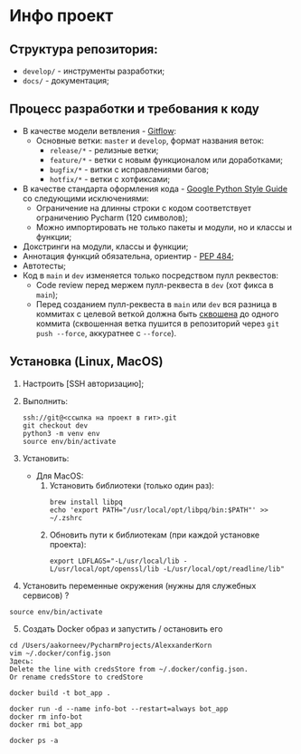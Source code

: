# Инфо проект

## Структура репозитория:

* `develop/` - инструменты разработки;
* `docs/` - документация;

## Процесс разработки и требования к коду

* В качестве модели ветвления - [Gitflow](https://habr.com/ru/post/106912/):
    * Основные ветки: `master` и `develop`, формат названия веток:
        * `release/*` - релизные ветки;
        * `feature/*` - ветки с новым функционалом или доработками;
        * `bugfix/*` - витки с исправлениями багов;
        * `hotfix/*` - ветки с хотфиксами;
* В качестве стандарта оформления кода - [Google Python Style Guide](https://google.github.io/styleguide/pyguide.html)
  со следующими исключениями:
    * Ограничение на длинны строки с кодом соответствует ограничению Pycharm (120 символов);
    * Можно импортировать не только пакеты и модули, но и классы и функции;
* Докстринги на модули, классы и функции;
* Аннотация функций обязательна, ориентир - [PEP 484](https://www.python.org/dev/peps/pep-0484/);
* Автотесты;
* Код в `main` и `dev` изменяется только посредством пулл реквестов:
    * Code review перед мержем пулл-реквеста в `dev` (хот фикса в `main`);
    * Перед созданием пулл-реквеста в `main` или `dev` вся разница в коммитах с целевой веткой должна быть
        [сквошена](https://htmlacademy.ru/blog/boost/tools/how-to-squash-commits-and-why-it-is-needed) до одного коммита
        (сквошенная ветка пушится в репозиторий через `git push --force`, аккуратнее с `--force`).

## Установка (Linux, MacOS)

1. Настроить [SSH авторизацию];
   
2. Выполнить:
    ```
    ssh://git@<ссылка на проект в гит>.git
    git checkout dev
    python3 -m venv env
    source env/bin/activate
    ```

3. Установить:
    * Для MacOS:
        1. Установить библиотеки (только один раз):
            ```
            brew install libpq
            echo 'export PATH="/usr/local/opt/libpq/bin:$PATH"' >> ~/.zshrc
            
            ```
        2. Обновить пути к библиотекам (при каждой установке проекта):
            ```
            export LDFLAGS="-L/usr/local/lib -L/usr/local/opt/openssl/lib -L/usr/local/opt/readline/lib"
            ```

4. Установить переменные окружения (нужны для служебных сервисов) ?

```
source env/bin/activate

```

5. Создать Docker образ и запустить / остановить его

```
cd /Users/aakorneev/PycharmProjects/AlexxanderKorn 
vim ~/.docker/config.json 
Здесь:
Delete the line with credsStore from ~/.docker/config.json.
Or rename credsStore to credStore

docker build -t bot_app .

docker run -d --name info-bot --restart=always bot_app
docker rm info-bot
docker rmi bot_app

docker ps -a
```